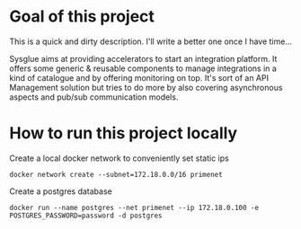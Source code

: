# Goal of this project

This is a quick and dirty description. I'll write a better one once I have time...

Sysglue aims at providing accelerators to start an integration platform. It offers some generic & reusable components to manage integrations in a kind of catalogue and by offering monitoring on top. It's sort of an API Management solution but tries to do more by also covering asynchronous aspects and pub/sub communication models.

# How to run this project locally

Create a local docker network to conveniently set static ips

```
docker network create --subnet=172.18.0.0/16 primenet
```

Create a postgres database

```
docker run --name postgres --net primenet --ip 172.18.0.100 -e POSTGRES_PASSWORD=password -d postgres
```
